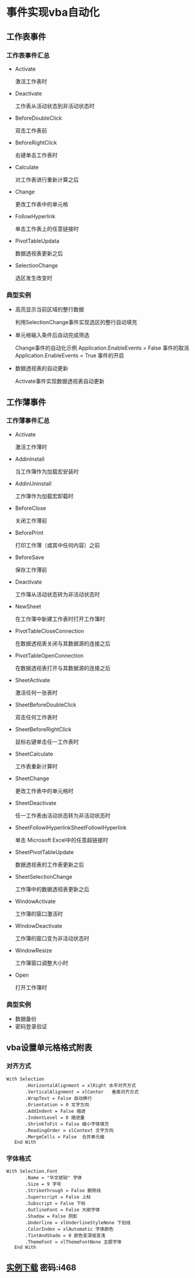 # 事件实现vba自动化

## 工作表事件

### 工作表事件汇总

- Activate

  激活工作表时

- Deactivate

  工作表从活动状态到非活动状态时

- BeforeDoubleClick

  双击工作表前

- BeforeRightClick

  右键单击工作表时

- Calculate

  对工作表进行重新计算之后

- Change

  更改工作表中的单元格

- FollowHyperlink

  单击工作表上的任意链接时

- PivotTableUpdata

  数据透视表更新之后

- SelectionChange

  选区发生改变时

### 典型实例

- 高亮显示当前区域的整行数据

  利用SelectionChange事件实现选区的整行自动填充

- 单元格输入条件后自动完成筛选

  Change事件的自动化示例
  Application.EnableEvents = False 事件的取消
  Application.EnableEvents = True 事件的开启

- 数据透视表的自动更新

  Activate事件实现数据透视表自动更新

## 工作薄事件

### 工作薄事件汇总

- Activate

  激活工作薄时

- AddinInstall

  当工作簿作为加载宏安装时

- AddinUninstall

  工作簿作为加载宏卸载时

- BeforeClose

  关闭工作薄前

- BeforePrint

  打印工作薄（或其中任何内容）之前

- BeforeSave

  保存工作薄前

- Deactivate

  工作簿从活动状态转为非活动状态时

- NewSheet

  在工作簿中新建工作表时打开工作簿时

- PivotTableCloseConnection

  在数据透视表关闭与其数据源的连接之后

- PivotTableOpenConnection 

  在数据透视表打开与其数据源的连接之后

- SheetActivate

  激活任何一张表时

- SheetBeforeDoubleClick

  双击任何工作表时

- SheetBeforeRightClick

  鼠标右键单击任一工作表时

- SheetCalculate

  工作表重新计算时

- SheetChange

  更改工作表中的单元格时

- SheetDeactivate

  任一工作表由活动状态转为非活动状态时

- SheetFollowlHyperlinkSheetFollowlHyperlink

  单击 Microsoft Excel中的任意超链接时

- SheetPivotTableUpdate

  数据透视表的工作表更新之后

- SheetSelectionChange

  工作簿中的数据透视表更新之后

- WindowActivate

  工作簿的窗口激活时

- WindowDeactivate

  工作簿的窗口变为非活动状态时

- WindowResize

  工作簿窗口调整大小时

- Open

  打开工作簿时

### 典型实例

- 数据备份
- 密码登录验证

## vba设置单元格格式附表

### 对齐方式
```
With Selection
       .HorizontalAlignment = xlRight 水平对齐方式
       .VerticalAlignment = xlCenter   垂直对齐方式
       .WrapText = False 自动换行
       .Orientation = 0 文字方向
       .AddIndent = False 缩进
       .IndentLevel = 0 缩进量
       .ShrinkToFit = False 缩小字体填充
       .ReadingOrder = xlContext 文字方向
       .MergeCells = False  合并单元格
   End With
```
### 字体格式
```
With Selection.Font
       .Name = "华文琥珀" 字体
       .Size = 9 字号
       .Strikethrough = False 删除线
       .Superscript = False 上标
       .Subscript = False 下标
       .OutlineFont = False 大纲字体
       .Shadow = False 阴影
       .Underline = xlUnderlineStyleNone 下划线
       .ColorIndex = xlAutomatic 字体颜色
       .TintAndShade = 0 颜色变深或变浅
       .ThemeFont = xlThemeFontNone 主题字体
   End With
```
## [实例下载](https://happynew.lanzoui.com/b02c5ycyf) 密码:i468


